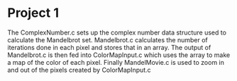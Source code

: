 # Project 1 
The ComplexNumber.c sets up the complex number data structure used to calculate the Mandelbrot set.  Mandelbrot.c calculates the number of iterations done in each pixel and stores that in an array.  The output of Mandelbrot.c is then fed into ColorMapInput.c which uses the array to make a map of the color of each pixel.  Finally MandelMovie.c is used to zoom in and out of the pixels created by ColorMapInput.c  
